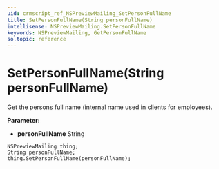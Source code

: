 ```yaml
---
uid: crmscript_ref_NSPreviewMailing_SetPersonFullName
title: SetPersonFullName(String personFullName)
intellisense: NSPreviewMailing.SetPersonFullName
keywords: NSPreviewMailing, GetPersonFullName
so.topic: reference
---
```


# SetPersonFullName(String personFullName)

Get the persons full name (internal name used in clients for employees). 

**Parameter:** 
 - **personFullName** String

```crmscript
NSPreviewMailing thing;
String personFullName;
thing.SetPersonFullName(personFullName);
```

